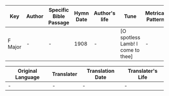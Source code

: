 Key | Author   | Specific Bible Passage     |Hymn Date |Author's life |Tune |Metrical Pattern   |Composer/Source
-- | --------- | ---------------------------|----------|--------------|-----|-------------------|-------------  
F Major |- |- |1908 |- |[O spotless Lamb!  I come to thee] |- |-

Original Language | Translater | Translation Date   | Translater's Life  
----------------- | --------- | --------------------|-------------     
\- |- |- |-
